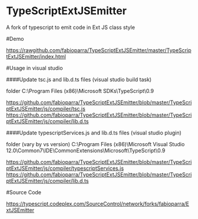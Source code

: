 TypeScriptExtJSEmitter
======================

A fork of typescript to emit code in Ext JS class style


#Demo

https://rawgithub.com/fabioparra/TypeScriptExtJSEmitter/master/TypeScriptExtJSEmitter/index.html

#Usage in visual studio

####Update tsc.js and lib.d.ts files (visual studio build task)

folder C:\Program Files (x86)\Microsoft SDKs\TypeScript\0.9

https://github.com/fabioparra/TypeScriptExtJSEmitter/blob/master/TypeScriptExtJSEmitter/js/compiler/tsc.js
https://github.com/fabioparra/TypeScriptExtJSEmitter/blob/master/TypeScriptExtJSEmitter/js/compiler/lib.d.ts


####Update typescriptServices.js and lib.d.ts files (visual studio plugin)


folder (vary by vs version) C:\Program Files (x86)\Microsoft Visual Studio 12.0\Common7\IDE\CommonExtensions\Microsoft\TypeScript\0.9

https://github.com/fabioparra/TypeScriptExtJSEmitter/blob/master/TypeScriptExtJSEmitter/js/compiler/typescriptServices.js
https://github.com/fabioparra/TypeScriptExtJSEmitter/blob/master/TypeScriptExtJSEmitter/js/compiler/lib.d.ts

#Source Code

https://typescript.codeplex.com/SourceControl/network/forks/fabioparra/ExtJSEmitter
